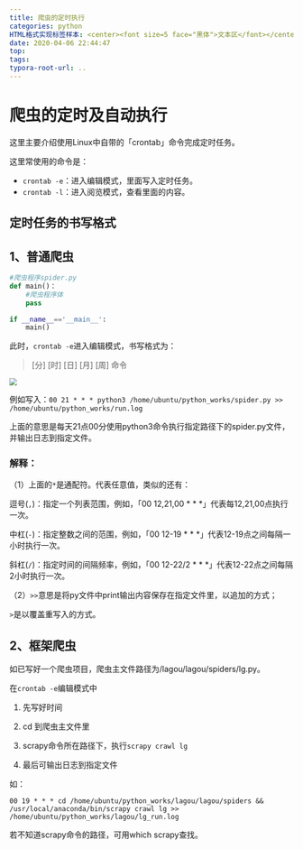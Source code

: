 ```yaml
---
title: 爬虫的定时执行
categories: python
HTML格式实现标签样本: <center><font size=5 face="黑体">文本区</font></center>
date: 2020-04-06 22:44:47
top:
tags:
typora-root-url: ..
---
```




# 爬虫的定时及自动执行

这里主要介绍使用Linux中自带的「crontab」命令完成定时任务。

这里常使用的命令是：

- `crontab -e`：进入编辑模式，里面写入定时任务。
- `crontab -l`：进入阅览模式，查看里面的内容。

## 定时任务的书写格式

## 1、普通爬虫

```python
#爬虫程序spider.py
def main()：
    #爬虫程序体
    pass

if __name__=='__main__':
    main()
```

此时，`crontab -e`进入编辑模式，书写格式为：

> [分] [时] [日] [月] [周] 命令 

<img src="https://image--1.oss-cn-shenzhen.aliyuncs.com/image-20200706180702430.png" style="zoom:80%;" />

例如写入：`00 21 * * * python3 /home/ubuntu/python_works/spider.py >> /home/ubuntu/python_works/run.log`

上面的意思是每天21点00分使用python3命令执行指定路径下的spider.py文件，并输出日志到指定文件。

### 解释：

（1）上面的`*`是通配符。代表任意值，类似的还有：

逗号(`,`)：指定一个列表范围，例如，「00 12,21,00 * * *」代表每12,21,00点执行一次。

中杠(`-`)：指定整数之间的范围，例如，「00 12-19 * * *」代表12-19点之间每隔一小时执行一次。

斜杠(`/`)：指定时间的间隔频率，例如，「00 12-22/2 * * *」代表12-22点之间每隔2小时执行一次。

（2）`>>`意思是将py文件中print输出内容保存在指定文件里，以追加的方式；

`>`是以覆盖重写入的方式。

## 2、框架爬虫

如已写好一个爬虫项目，爬虫主文件路径为/lagou/lagou/spiders/lg.py。

在`crontab -e`编辑模式中

1. 先写好时间

2. cd 到爬虫主文件里

3. scrapy命令所在路径下，执行`scrapy crawl lg`
4. 最后可输出日志到指定文件

如：

`00 19 * * * cd /home/ubuntu/python_works/lagou/lagou/spiders && /usr/local/anaconda/bin/scrapy crawl lg >> /home/ubuntu/python_works/lagou/lg_run.log`

若不知道scrapy命令的路径，可用which scrapy查找。

